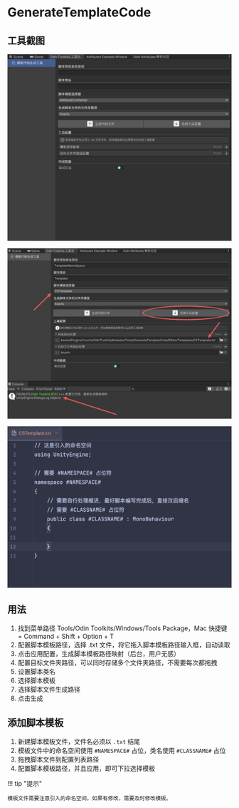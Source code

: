 # GenerateTemplateCode

## 工具截图

![生成模板代码工具总览截图](../imgs/GenerateTemplateCode_Overview.png)

![工具使用截图](../imgs/GenerateTemplateCode_Use.png)

![模板截图](../imgs/GenerateTemplateCode_Template.png)

## 用法

1. 找到菜单路径 Tools/Odin Toolkits/Windows/Tools Package，Mac 快捷键 = Command + Shift + Option + T
2. 配置脚本模板路径，选择 .txt 文件，将它拖入脚本模板路径输入框，自动读取
3. 点击应用配置，生成脚本模板路径映射（后台，用户无感）
4. 配置目标文件夹路径，可以同时存储多个文件夹路径，不需要每次都拖拽
5. 设置脚本类名
6. 选择脚本模板
7. 选择脚本文件生成路径
8. 点击生成

## 添加脚本模板

1. 新建脚本模板文件，文件名必须以 `.txt` 结尾
2. 模板文件中的命名空间使用 `#NAMESPACE#` 占位，类名使用 `#CLASSNAME#` 占位
3. 拖拽脚本文件到配置列表路径
4. 配置脚本模板路径，并且应用，即可下拉选择模板

!!! tip "提示"

    模板文件需要注意引入的命名空间，如果有修改，需要及时修改模板。

